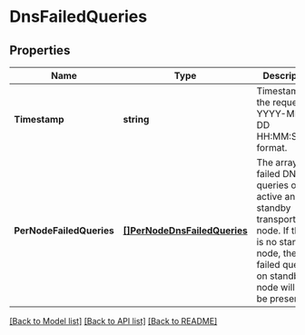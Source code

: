 # DnsFailedQueries

## Properties
Name | Type | Description | Notes
------------ | ------------- | ------------- | -------------
**Timestamp** | **string** | Timestamp of the request, in YYYY-MM-DD HH:MM:SS.zzz format.  | [optional] [default to null]
**PerNodeFailedQueries** | [**[]PerNodeDnsFailedQueries**](PerNodeDnsFailedQueries.md) | The array of failed DNS queries on active and standby transport node. If there is no standby node, the failed queries on standby node will not be present.  | [optional] [default to null]

[[Back to Model list]](../README.md#documentation-for-models) [[Back to API list]](../README.md#documentation-for-api-endpoints) [[Back to README]](../README.md)

